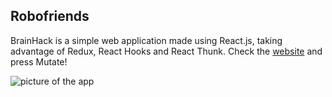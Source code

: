 ## Robofriends
BrainHack is a simple web application made using React.js, taking advantage of Redux, React Hooks and React Thunk. Check the <a href='https://jimvae.github.io/Robofriends/'>website</a> and press Mutate!

![picture of the app](https://i.imgur.com/iyW6qDR.png)


